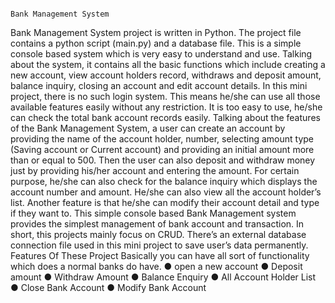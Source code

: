                                                                        Bank Management System
Bank Management System project is written in Python. The project file contains a python script (main.py) and a database file. This is a simple console based system which is very easy to understand and use. Talking about the system, it contains all the basic functions which include creating a new account, view account holders record, withdraws and deposit amount, balance inquiry, closing an account and edit account details. In this mini project, there is no such login system. This means he/she can use all those available features easily without any restriction. It is too easy to use, he/she can check the total bank account records easily.
Talking about the features of the Bank Management System, a user can create an account by providing the name of the account holder, number, selecting amount type (Saving account or Current account) and providing an initial amount more than or equal to 500. Then the user can also deposit and withdraw money just by providing his/her account and entering the amount. For certain purpose, he/she can also check for the balance inquiry which displays the account number and amount. He/she can also view all the account holder’s list. Another feature is that he/she can modify their account detail and type if they want to.
This simple console based Bank Management system provides the simplest management of bank account and transaction. In short, this projects mainly focus on CRUD. There’s an external database connection file used in this mini project to save user’s data permanently.
Features Of These Project
Basically you can have all sort of functionality which does a normal banks do have.
●	open a new account
●	Deposit amount
●	Withdraw Amount
●	Balance Enquiry
●	All Account Holder List
●	Close Bank Account
●	Modify Bank Account
